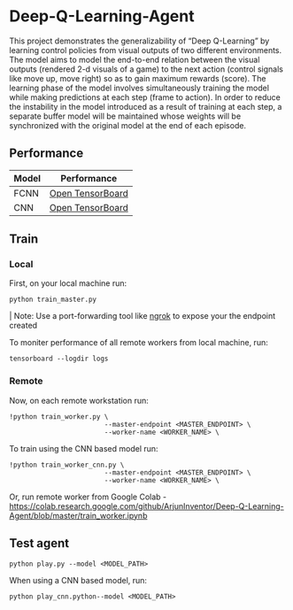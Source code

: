 # Deep-Q-Learning-Agent
This project demonstrates the generalizability of “Deep Q-Learning” by learning control policies from visual outputs of two different environments. The model aims to model the end-to-end relation between the visual outputs (rendered 2-d visuals of a game) to the next action (control signals like move up, move right) so as to gain maximum rewards (score). The learning phase of the model involves simultaneously training the model while making predictions at each step (frame to action). In order to reduce the instability in the model introduced as a result of training at each step, a separate buffer model will be maintained whose weights will be synchronized with the original model at the end of each episode.

## Performance
| Model | Performance                                                                                                                                                                                                                                                                             |
|-------|-----------------------------------------------------------------------------------------------------------------------------------------------------------------------------------------------------------------------------------------------------------------------------------------|
| FCNN  | [Open TensorBoard](https://tensorboard.dev/experiment/HY1DEpDnRoOhkmVAkebOnQ/#scalars&_smoothingWeight=0.96&runSelectionState=eyJjb2xhYi13b3JrZXItMS9zY2FsYXJzLzIwMjAwMzI5LTEzMDcyMi9tZXRyaWNzIjp0cnVlLCJjb2xhYi13b3JrZXItY25uLTEvc2NhbGFycy8yMDIwMDMyOS0xMzA3MjMvbWV0cmljcyI6ZmFsc2V9) |
| CNN   | [Open TensorBoard](https://tensorboard.dev/experiment/HY1DEpDnRoOhkmVAkebOnQ/#scalars&_smoothingWeight=0.96&runSelectionState=eyJjb2xhYi13b3JrZXItMS9zY2FsYXJzLzIwMjAwMzI5LTEzMDcyMi9tZXRyaWNzIjpmYWxzZSwiY29sYWItd29ya2VyLWNubi0xL3NjYWxhcnMvMjAyMDAzMjktMTMwNzIzL21ldHJpY3MiOnRydWV9) |
## Train
### Local
First, on your local machine run:
```
python train_master.py
```

| Note: Use a port-forwarding tool like [ngrok](https://ngrok.com/) to expose your the endpoint created

To moniter performance of all remote workers from local machine, run:
```
tensorboard --logdir logs
```

### Remote

Now, on each remote workstation run:
```
!python train_worker.py \
                        --master-endpoint <MASTER_ENDPOINT> \
                        --worker-name <WORKER_NAME> \
```

To train using the CNN based model run:
```
!python train_worker_cnn.py \
                        --master-endpoint <MASTER_ENDPOINT> \
                        --worker-name <WORKER_NAME> \
```

Or, run remote worker from Google Colab - https://colab.research.google.com/github/ArjunInventor/Deep-Q-Learning-Agent/blob/master/train_worker.ipynb


## Test agent
```
python play.py --model <MODEL_PATH> 
```
When using a CNN based model, run: 
```
python play_cnn.python--model <MODEL_PATH> 
```